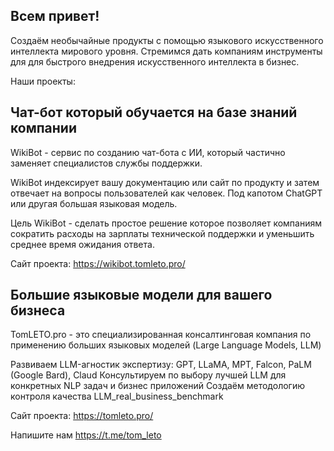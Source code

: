 ## Всем привет!

Создаём необычайные продукты с помощью языкового искусственного интеллекта мирового уровня.
Стремимся дать компаниям инструменты для для быстрого внедрения искусственного интеллекта в бизнес. 

Наши проекты:

## Чат-бот который обучается на базе знаний компании
WikiBot - сервис по созданию чат-бота с ИИ, который частично заменяет специалистов службы поддержки.

WikiBot индексирует вашу документацию или сайт по продукту и затем отвечает на вопросы пользователей как человек. Под капотом ChatGPT или другая большая языковая модель.

Цель WikiBot - сделать простое решение которое позволяет компаниям сократить расходы на зарплаты технической поддержки и уменьшить среднее время ожидания ответа.

Сайт проекта: https://wikibot.tomleto.pro/ 

## Большие языковые модели для вашего бизнеса
TomLETO.pro - это специализированная консалтинговая компания по применению больших языковых моделей (Large Language Models, LLM)

Развиваем LLM-агностик экспертизу: GPT, LLaMA, MPT, Falcon, PaLM (Google Bard), Claud
Консультируем по выбору лучшей LLM для конкретных NLP задач и бизнес приложений
Создаём методологию контроля качества  LLM_real_business_benchmark 

Сайт проекта: https://tomleto.pro/ 

Напишите нам https://t.me/tom_leto
